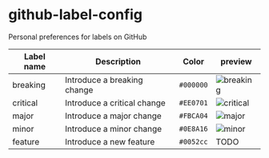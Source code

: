 # github-label-config

Personal preferences for labels on GitHub


| Label name  | Description  | Color   | preview |
| ----------- | ------------ | ------- | ------- |
| breaking    | Introduce a breaking change | `#000000` | ![breaking](https://twinnation.org/api/v1/i/gh-label-breaking.png) |
| critical    | Introduce a critical change | `#EE0701` | ![critical](https://twinnation.org/api/v1/i/gh-label-critical.png) |
| major       | Introduce a major change | `#FBCA04` | ![major](https://twinnation.org/api/v1/i/gh-label-major.png) |
| minor       | Introduce a minor change | `#0E8A16` | ![minor](https://twinnation.org/api/v1/i/gh-label-minor.png) |
| feature     | Introduce a new feature | `#0052cc` | TODO |

